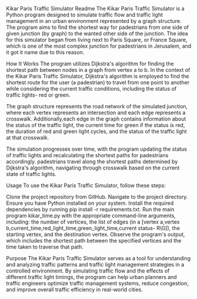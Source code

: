 Kikar Paris Traffic Simulator Readme
The Kikar Paris Traffic Simulator is a Python program designed to simulate traffic flow and traffic light management in an urban environment represented by a graph structure.
The program aims to find the shortest way for padestrians from one side of given junction (by graph) to the wanted other side of the junction.
The idea for this simulator began from living next to Paris Square, or France Square, which is one of the most complex junction for padestrians in Jerusalem, and it got it name due to this reason.

How It Works
The program utilizes Dijkstra's algorithm for finding the shortest path between nodes in a graph from vertex a to b.
In the context of the Kikar Paris Traffic Simulator, Dijkstra's algorithm is employed to find the shortest route for the user (a padestrian) to travel from one point to another while considering the current traffic conditions, including the status of traffic lights- red or green.

The graph structure represents the road network of the simulated junction, where each vertex represents an intersection and each edge represents a crosswalk.
Additionally,each edge in the graph contains information about the status of the traffic light, the current time for green if the status is red, the duration of red and green light cycles, and the status of the traffic light at that crosswalk.

The simulation progresses over time, with the program updating the status of traffic lights and recalculating the shortest paths for padestrians accordingly.
padestrians travel along the shortest paths determined by Dijkstra's algorithm, navigating through crosswalk based on the current state of traffic lights.

Usage
To use the Kikar Paris Traffic Simulator, follow these steps:

Clone the project repository from GitHub.
Navigate to the project directory.
Ensure you have Python installed on your system.
Install the required dependencies by running pip install -r requirements.txt.
Run the main program kikar_time.py with the appropriate command-line arguments, including: the number of vertices, the list of edges 
(in a [vertex a,vertex b,current_time,red_light_time,green_light_time,current status- R\G]), the starting vertex,
and the destination vertex.
Observe the program's output, which includes the shortest path between the specified vertices and the time taken to traverse that path.

Purpose
The Kikar Paris Traffic Simulator serves as a tool for understanding and analyzing traffic patterns and traffic light management strategies in a controlled environment.
By simulating traffic flow and the effects of different traffic light timings, the program can help urban planners and traffic engineers optimize traffic management systems,
reduce congestion, and improve overall traffic efficiency in real-world cities.
